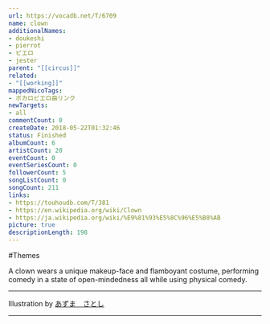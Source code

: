 ```yaml
---
url: https://vocadb.net/T/6709
name: clown
additionalNames: 
- doukeshi
- pierrot
- ピエロ
- jester
parent: "[[circus]]"
related:
- "[[working]]"
mappedNicoTags:
- ボカロピエロ曲リンク
newTargets:
- all
commentCount: 0
createDate: 2018-05-22T01:32:46
status: Finished
albumCount: 6
artistCount: 20
eventCount: 0
eventSeriesCount: 0
followerCount: 5
songListCount: 0
songCount: 211
links: 
- https://touhoudb.com/T/381
- https://en.wikipedia.org/wiki/Clown
- https://ja.wikipedia.org/wiki/%E9%81%93%E5%8C%96%E5%B8%AB
picture: true
descriptionLength: 198
---
```


#Themes

A clown wears a unique makeup-face and flamboyant costume, performing comedy in a state of open-mindedness all while using physical comedy.

---
Illustration by [あずま　さとし](https://piapro.jp/azuma825)

---

